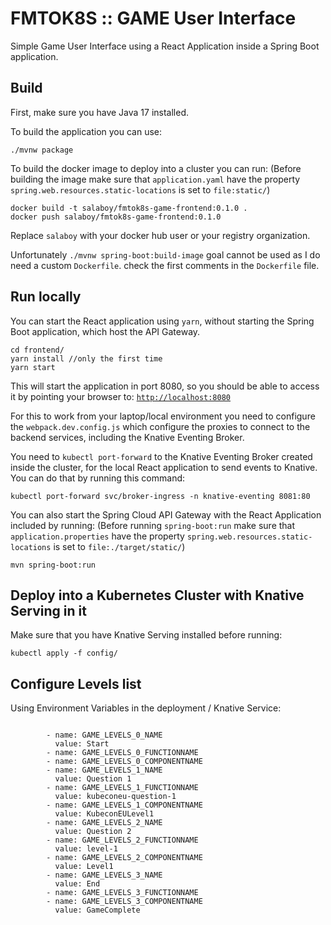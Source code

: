 # FMTOK8S :: GAME User Interface

Simple Game User Interface using a React Application inside a Spring Boot application. 

## Build

First, make sure you have Java 17 installed.

To build the application you can use: 

```
./mvnw package
```

To build the docker image to deploy into a cluster you can run:
(Before building the image make sure that `application.yaml` have the property `spring.web.resources.static-locations` is set to `file:static/`)

```
docker build -t salaboy/fmtok8s-game-frontend:0.1.0 .
docker push salaboy/fmtok8s-game-frontend:0.1.0
```
Replace `salaboy` with your docker hub user or your registry organization.

Unfortunately `./mvnw spring-boot:build-image` goal cannot be used as I do need a custom `Dockerfile`. check the first comments in the `Dockerfile` file.

## Run locally

You can start the React application using `yarn`, without starting the Spring Boot application, which host the API Gateway. 

```
cd frontend/
yarn install //only the first time
yarn start
```

This will start the application in port 8080, so you should be able to access it by pointing your browser to: [`http://localhost:8080`](http://localhost:8080)

For this to work from your laptop/local environment you need to configure the `webpack.dev.config.js` which configure the proxies to connect to the backend services, including the Knative Eventing Broker.

You need to `kubectl port-forward` to the Knative Eventing Broker created inside the cluster, for the local React application to send events to Knative.
You can do that by running this command: 

```
kubectl port-forward svc/broker-ingress -n knative-eventing 8081:80
```




You can also start the Spring Cloud API Gateway with the React Application included by running:
(Before running `spring-boot:run` make sure that `application.properties` have the property `spring.web.resources.static-locations` is set to `file:./target/static/`)
```
mvn spring-boot:run
```

## Deploy into a Kubernetes Cluster with Knative Serving in it

Make sure that you have Knative Serving installed before running: 
```
kubectl apply -f config/
```

## Configure Levels list

Using Environment Variables in the deployment / Knative Service: 
```
         
        - name: GAME_LEVELS_0_NAME
          value: Start
        - name: GAME_LEVELS_0_FUNCTIONNAME
        - name: GAME_LEVELS_0_COMPONENTNAME
        - name: GAME_LEVELS_1_NAME
          value: Question 1
        - name: GAME_LEVELS_1_FUNCTIONNAME
          value: kubeconeu-question-1
        - name: GAME_LEVELS_1_COMPONENTNAME
          value: KubeconEULevel1
        - name: GAME_LEVELS_2_NAME
          value: Question 2
        - name: GAME_LEVELS_2_FUNCTIONNAME
          value: level-1
        - name: GAME_LEVELS_2_COMPONENTNAME
          value: Level1
        - name: GAME_LEVELS_3_NAME
          value: End
        - name: GAME_LEVELS_3_FUNCTIONNAME
        - name: GAME_LEVELS_3_COMPONENTNAME
          value: GameComplete

```
